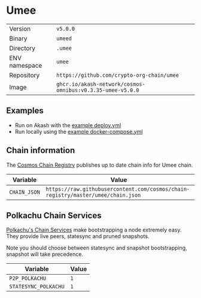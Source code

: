 # Umee

| | |
|---|---|
|Version|`v5.0.0`|
|Binary|`umeed`|
|Directory|`.umee`|
|ENV namespace|`umee`|
|Repository|`https://github.com/crypto-org-chain/umee`|
|Image|`ghcr.io/akash-network/cosmos-omnibus:v0.3.35-umee-v5.0.0`|

## Examples

- Run on Akash with the [example deploy.yml](./deploy.yml)
- Run locally using the [example docker-compose.yml](./docker-compose.yml)

## Chain information

The [Cosmos Chain Registry](https://github.com/cosmos/chain-registry) publishes up to date chain info for Umee chain.

|Variable|Value|
|---|---|
|`CHAIN_JSON`|`https://raw.githubusercontent.com/cosmos/chain-registry/master/umee/chain.json`|

## Polkachu Chain Services

[Polkachu's Chain Services](https://www.polkachu.com/) make bootstrapping a node extremely easy. They provide live peers, statesync and pruned snapshots.

Note you should choose between statesync and snapshot bootstrapping, snapshot will take precedence.

|Variable|Value|
|---|---|
|`P2P_POLKACHU`|`1`|
|`STATESYNC_POLKACHU`|`1`|
